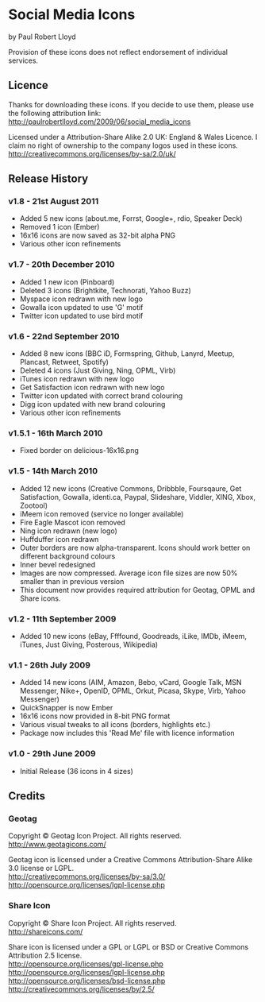 # Social Media Icons
by Paul Robert Lloyd

Provision of these icons does not reflect endorsement of individual services.

## Licence
Thanks for downloading these icons. If you decide to use them, please use the following attribution link: <http://paulrobertlloyd.com/2009/06/social_media_icons>

Licensed under a Attribution-Share Alike 2.0 UK: England & Wales Licence. I claim no right of ownership to the company logos used in these icons. <http://creativecommons.org/licenses/by-sa/2.0/uk/>

## Release History

### v1.8 - 21st August 2011
* Added 5 new icons (about.me, Forrst, Google+, rdio, Speaker Deck)
* Removed 1 icon (Ember)
* 16x16 icons are now saved as 32-bit alpha PNG
* Various other icon refinements

### v1.7 - 20th December 2010
* Added 1 new icon (Pinboard)
* Deleted 3 icons (Brightkite, Technorati, Yahoo Buzz)
* Myspace icon redrawn with new logo
* Gowalla icon updated to use 'G' motif
* Twitter icon updated to use bird motif

### v1.6 - 22nd September 2010
* Added 8 new icons (BBC iD, Formspring, Github, Lanyrd, Meetup, Plancast, Retweet, Spotify)
* Deleted 4 icons (Just Giving, Ning, OPML, Virb)
* iTunes icon redrawn with new logo
* Get Satisfaction icon redrawn with new logo
* Twitter icon updated with correct brand colouring
* Digg icon updated with new brand colouring
* Various other icon refinements

### v1.5.1 - 16th March 2010
* Fixed border on delicious-16x16.png

### v1.5 - 14th March 2010
* Added 12 new icons (Creative Commons, Dribbble, Foursqaure, Get Satisfaction, Gowalla, identi.ca, Paypal, Slideshare, Viddler, XING, Xbox, Zootool)
* iMeem icon removed (service no longer available)
* Fire Eagle Mascot icon removed
* Ning icon redrawn (new logo)
* Huffduffer icon redrawn
* Outer borders are now alpha-transparent. Icons should work better on different background colours
* Inner bevel redesigned
* Images are now compressed. Average icon file sizes are now 50% smaller than in previous version
* This document now provides required attribution for Geotag, OPML and Share icons.

### v1.2 - 11th September 2009
* Added 10 new icons (eBay, Ffffound, Goodreads, iLike, IMDb, iMeem, iTunes, Just Giving, Posterous, Wikipedia)

### v1.1 - 26th July 2009
* Added 14 new icons (AIM, Amazon, Bebo, vCard, Google Talk, MSN Messenger, Nike+, OpenID, OPML, Orkut, Picasa, Skype, Virb, Yahoo Messenger)
* QuickSnapper is now Ember
* 16x16 icons now provided in 8-bit PNG format
* Various visual tweaks to all icons (borders, highlights etc.)
* Package now includes this 'Read Me' file with licence information

### v1.0 - 29th June 2009
* Initial Release (36 icons in 4 sizes)

## Credits

### Geotag
Copyright © Geotag Icon Project. All rights reserved.  
<http://www.geotagicons.com/>

Geotag icon is licensed under a Creative Commons Attribution-Share Alike 3.0 license or LGPL.  
<http://creativecommons.org/licenses/by-sa/3.0/>
<http://opensource.org/licenses/lgpl-license.php>

### Share Icon
Copyright © Share Icon Project. All rights reserved.  
<http://shareicons.com/>

Share icon is licensed under a GPL or LGPL or BSD or Creative Commons Attribution 2.5 license.  
<http://opensource.org/licenses/gpl-license.php>  
<http://opensource.org/licenses/lgpl-license.php>  
<http://opensource.org/licenses/bsd-license.php>  
<http://creativecommons.org/licenses/by/2.5/>
